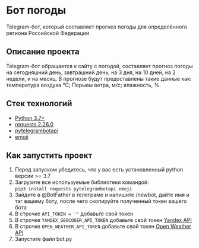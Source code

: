 # Бот погоды
Telegram-бот, который составляет прогноз погоды для определённого региона Российской Федерации

## Описание проекта
Telegram-бот обращается к сайту с погодой, составляет прогноз погоды на сегодняшний день, завтрашний день, на 3 дня, на 10 дней, на 2 недели, и на месяц. В прогнозе будут предоставлены такие данные как: температура воздуха 
°C; Порывы ветра, м/с; влажность, %.

## Стек технологий

* [Python 3.7+](https://www.python.org/downloads/)
* [requests 2.26.0](https://pypi.org/project/requests/)
* [pytelegrambotapi](https://pypi.org/project/pyTelegramBotAPI/)
* [emoji](https://pypi.org/project/emoji/)

## Как запустить проект
1. Перед запуском убедитесь, что у вас есть установленный python версии >= 3.7
2. Загрузите все используемые библиотеки командой: <br>
`pip3 install requests pytelegrambotapi emoji`
3. Зайдите в @BotFather в телеграме и напишите /newbot, дайте имя и тэг вашему боту, после чего скопируйте полученный токен вашего
бота
5. В строчке `API_TOKEN = ''` добавьте свой токен
6. В строчке `YANDEX_GEOCODER_API_TOKEN` добавьте свой токен [Yandex API](https://yandex.ru/maps-api/products/geocoder-api)
7. В строчке `OPEN_WEATHER_API_TOKEN` добавьте свой токен [Open Weather API](https://openweathermap.org/forecast5)
8. Запустите файл bot.py
